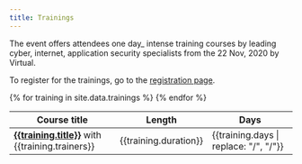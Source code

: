 ```yaml
---
title: Trainings
---
```


The event offers attendees one day_ intense training courses by leading cyber, internet, application security specialists from the 22 Nov, 2020 by Virtual. 

To register for the trainings, go to the [registration page](/register/).

<table>
	<thead>
		<tr><th>Course title</th><th>Length</th><th>Days</th></tr>
	</thead>
	<tbody>
{% for training in site.data.trainings %}
    <tr>
    	<td><strong><a href="{{training.url}}">{{training.title}}</a></strong> with {{training.trainers}} </td>
     	<td>{{training.duration}} </td>
    	<td>{{training.days | replace: "/", "/<wbr>"}} </td>
    </tr>
{% endfor %}
	</tbody>
</table>
